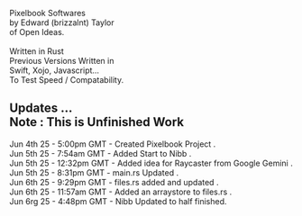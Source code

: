 Pixelbook Softwares<br />
by Edward (brizzalnt) Taylor<br />
of Open Ideas.<br />
<br />
Written in Rust<br />
Previous Versions Written in<br />
Swift, Xojo, Javascript...<br />
To Test Speed / Compatability.<br />


Updates ...<br />
Note : This is Unfinished Work<br />
--------------------
Jun 4th 25 - 5:00pm  GMT - Created Pixelbook Project .<br />
Jun 5th 25 - 7:54am  GMT - Added Start to Nibb .<br />
Jun 5th 25 - 12:32pm GMT - Added idea for Raycaster from Google Gemini . <br />
Jun 5th 25 - 8:31pm  GMT - main.rs Updated .<br />
Jun 6th 25 - 9:29pm  GMT - files.rs added and updated . <br />
Jun 6th 25 - 11:57am GMT - Added an arraystore to files.rs . <br />
Jun 6rg 25 - 4:48pm  GMT - Nibb Updated to half finished.<br/>
